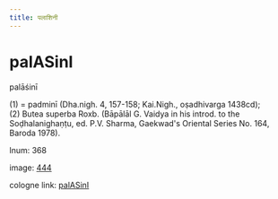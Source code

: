 ```yaml
---
title: पलाशिनी
---
```


# palASinI

palāśinī  <div n="P" />(1) = padminī (Dha.nigh. 4, 157-158; Kai.Nigh., oṣadhivarga 1438cd); <div n="P" />(2) Butea superba Roxb. (Bāpālāl G. Vaidya in his introd. to the <div n="lb" />Soḍhalanighaṇṭu, ed. P.V. Sharma, Gaekwad's Oriental Series No. 164, <div n="lb" />Baroda 1978).

lnum: 368

image: [444](https://www.sanskrit-lexicon.uni-koeln.de/scans/csl-apidev/servepdf.php?dict=snp&page=444)

cologne link: [palASinI](https://sanskrit-lexicon.uni-koeln.de/scans/csl-apidev/getword.php?dict=snp&key=palASinI)

